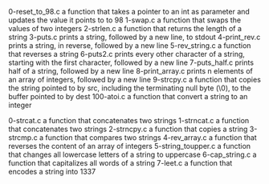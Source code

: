 0-reset_to_98.c a function that takes a pointer to an int as parameter and updates the value it points to to 98
1-swap.c a function that swaps the values of two integers
2-strlen.c a function that returns the length of a string
3-puts.c prints a string, followed by a new line, to stdout
4-print_rev.c prints a string, in reverse, followed by a new line
5-rev_string.c a function that reverses a string
6-puts2.c prints every other character of a string, starting with the first character, followed by a new line
7-puts_half.c prints half of a string, followed by a new line
8-print_array.c prints n elements of an array of integers, followed by a new line
9-strcpy.c a function that copies the string pointed to by src, including the terminating null byte (\0), to the buffer pointed to by dest
100-atoi.c a function that convert a string to an integer

0-strcat.c a function that concatenates two strings
1-strncat.c a function that concatenates two strings
2-strncpy.c a function that copies a string
3-strcmp.c a function that compares two strings
4-rev_array.c a function that reverses the content of an array of integers
5-string_toupper.c a function that changes all lowercase letters of a string to uppercase
6-cap_string.c a function that capitalizes all words of a string
7-leet.c a function that encodes a string into 1337
